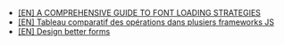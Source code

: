 * [[EN] A COMPREHENSIVE GUIDE TO FONT LOADING STRATEGIES](https://www.zachleat.com/web/comprehensive-webfonts/#font-face)
* [[EN] Tableau comparatif des opérations dans plusiers frameworks JS](http://jeffcarp.github.io/frontend-hyperpolyglot/)
* [[EN] Design better forms](https://uxdesign.cc/design-better-forms-96fadca0f49c#.2ocswtndm)